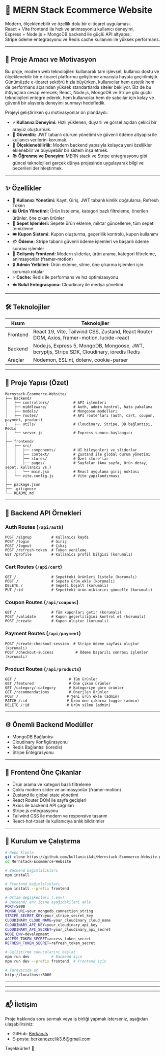 
# 🛒 MERN Stack Ecommerce Website

Modern, ölçeklenebilir ve özellik dolu bir e-ticaret uygulaması.  
React + Vite frontend ile hızlı ve animasyonlu kullanıcı deneyimi,  
Express + Node.js + MongoDB backend ile güçlü API altyapısı,  
Stripe ödeme entegrasyonu ve Redis cache kullanımı ile yüksek performans.

---

## 🎯 Proje Amacı ve Motivasyon

Bu proje, modern web teknolojileri kullanarak tam işlevsel, kullanıcı dostu ve ölçeklenebilir bir e-ticaret platformu geliştirme amacıyla hayata geçirilmiştir. Günümüzde e-ticaret sektörü hızla büyürken, kullanıcılar hem estetik hem de performans açısından yüksek standartlarda siteler bekliyor. Biz de bu ihtiyaçlara cevap verecek; React, Node.js, MongoDB ve Stripe gibi güçlü teknolojileri entegre ederek, hem kullanıcılar hem de satıcılar için kolay ve güvenli bir alışveriş deneyimi sunmayı hedefledik.

Projeyi geliştirirken şu motivasyonlar ön plandaydı:

- ⚡ **Kullanıcı Deneyimi:** Hızlı yüklenen, duyarlı ve görsel açıdan çekici bir arayüz oluşturmak.  
- 🔐 **Güvenlik:** JWT tabanlı oturum yönetimi ve güvenli ödeme altyapısı ile kullanıcı verilerini korumak.  
- 🚀 **Ölçeklenebilirlik:** Modern backend yapısıyla kolayca yeni özellikler eklenebilir ve büyüyebilir bir sistem inşa etmek.  
- 📚 **Öğrenme ve Deneyim:** MERN stack ve Stripe entegrasyonu gibi güncel teknolojileri gerçek dünya projesinde uygulayarak bilgi ve becerileri derinleştirmek.



---

## ✨ Özellikler

- 👤 **Kullanıcı Yönetimi:** Kayıt, Giriş, JWT tabanlı kimlik doğrulama, Refresh Token  
- 🛍️ **Ürün Yönetimi:** Ürün listeleme, kategori bazlı filtreleme, önerilen ürünler, öne çıkan ürünler  
- 🛒 **Sepet İşlemleri:** Sepete ürün ekleme, miktar güncelleme, tüm sepeti temizleme  
- 🎟️ **Kupon Sistemi:** Kupon oluşturma, geçerlilik kontrolü, kupon kullanımı  
- 💳 **Ödeme:** Stripe tabanlı güvenli ödeme işlemleri ve başarılı ödeme sonrası işlemler  
- 🎨 **Gelişmiş Frontend:** Modern sliderlar, ürün arama, kategori filtreleme, animasyonlar (framer-motion)  
- 🔒 **Admin Yetkileri:** Ürün ekleme, silme, öne çıkarma işlemleri için korumalı rotalar  
- ⚡ **Cache:** Redis ile performans ve hız optimizasyonu  
- ☁️ **Bulut Entegrasyonu:** Cloudinary ile medya yönetimi

---

## 🛠️ Teknolojiler

| Kısım     | Teknolojiler                                                                                 |
|-----------|---------------------------------------------------------------------------------------------|
| Frontend  | React 19, Vite, Tailwind CSS, Zustand, React Router DOM, Axios, framer-motion, lucide-react |
| Backend   | Node.js, Express 5, MongoDB, Mongoose, JWT, bcryptjs, Stripe SDK, Cloudinary, ioredis Redis  |
| Araçlar   | Nodemon, ESLint, dotenv, cookie-parser                                                      |

---

## 📁 Proje Yapısı (Özet)

```
Mernstack-Ecommerce-Website/
├── backend/
│   ├── controllers/           # API işlemleri
│   ├── middleware/            # Auth, admin kontrol, hata yakalama
│   ├── models/                # Mongoose modelleri
│   ├── routes/                # API route'ları (auth, cart, coupon, payment, product)
│   ├── utils/                 # Cloudinary, Stripe, DB bağlantısı, Redis
│   └── server.js              # Express sunucu başlangıcı
│
├── frontend/
│   ├── src/
│   │   ├── components/        # UI bileşenleri ve sliderlar
│   │   ├── context/           # Zustand ile global durum yönetimi
│   │   ├── stores/            # Özel store'lar
│   │   ├── pages/             # Sayfalar (Ana sayfa, ürün detay, sepet, kullanıcı vs.)
│   │   └── main.jsx           # React uygulama giriş noktası
│   └── vite.config.js         # Vite yapılandırması
│
├── package.json
├── .gitignore
└── README.md
```

---

## 🔗 Backend API Örnekleri

### Auth Routes (`/api/auth`)

```http
POST /signup         # Kullanıcı kaydı
POST /login          # Giriş
POST /logout         # Çıkış
POST /refresh-token  # Token yenileme
GET /profile         # Kullanıcı profil bilgisi (korumalı)
```

### Cart Routes (`/api/cart`)

```http
GET /                # Sepetteki ürünleri listele (korumalı)
POST /               # Sepete ürün ekle (korumalı)
DELETE /             # Sepeti boşalt (korumalı)
PUT /:id             # Sepetteki ürün miktarını güncelle (korumalı)
```

### Coupon Routes (`/api/coupons`)

```http
GET /                # Tüm kuponları getir (korumalı)
POST /validate       # Kupon geçerliliğini kontrol et (korumalı)
POST /create         # Kupon oluştur (korumalı)
```

### Payment Routes (`/api/payment`)

```http
POST /create-checkout-session  # Stripe ödeme sayfası oluştur (korumalı)
POST /checkout-success          # Ödeme başarılı sonrası işlemler (korumalı)
```

### Product Routes (`/api/products`)

```http
GET /                        # Tüm ürünler
GET /featured                # Öne çıkan ürünler
GET /category/:category      # Kategoriye göre ürünler
GET /recommendations         # Önerilen ürünler
POST /                      # Yeni ürün ekle (admin)
PATCH /:id                  # Ürün öne çıkarma toggle (admin)
DELETE /:id                 # Ürün silme (admin)
```

---

## ⚙️ Önemli Backend Modüller

- MongoDB Bağlantısı  
- Cloudinary Konfigürasyonu  
- Redis Bağlantısı (ioredis)  
- Stripe Entegrasyonu  

---

## 🌟 Frontend Öne Çıkanlar

- Ürün arama ve kategori bazlı filtreleme  
- Çoklu modern slider ve animasyonlar (framer-motion)  
- Zustand ile global state yönetimi  
- React Router DOM ile sayfa geçişleri  
- Axios ile backend API çağrıları  
- Stripe.js entegrasyonu  
- Tailwind CSS ile modern ve responsive tasarım  
- React-hot-toast ile kullanıcıya anlık bildirimler  

---

## 🚀 Kurulum ve Çalıştırma

```bash
# Repo klonla
git clone https://github.com/kullaniciAdi/Mernstack-Ecommerce-Website.git
cd Mernstack-Ecommerce-Website

# Backend bağımlılıkları
npm install

# Frontend bağımlılıkları
npm install --prefix frontend

# Ortam değişkenleri (.env)
# Backend/.env içine aşağıdakileri ekle
PORT=5000
MONGO_URI=your_mongodb_connection_string
STRIPE_SECRET_KEY=your_stripe_secret_key
CLOUDINARY_CLOUD_NAME=your_cloudinary_cloud_name
CLOUDINARY_API_KEY=your_cloudinary_api_key
CLOUDINARY_API_SECRET=your_cloudinary_api_secret
NODE_ENV=development
ACCESS_TOKEN_SECRET=access_token_secret
REFRESH_TOKEN_SECRET=refresh_token_secret

# Geliştirme sunucularını başlat
npm run dev          # Backend için
npm run dev --prefix frontend  # Frontend için

# Tarayıcıda aç
http://localhost:3000
```

---

---

---

## 📬 İletişim

Proje hakkında soru sormak veya iş birliği yapmak isterseniz, aşağıdan ulaşabilirsiniz:

- GitHub: [BerkanJs](https://github.com/BerkanJs)
- E-posta: berkanozcelik3.6@gmail.com

Teşekkürler! 🙌






